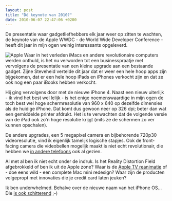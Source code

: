 ```yaml
---
layout: post
title: "Dé keynote van 2010?"
date: 2010-06-07 22:47:06 +0200
---
```

De presentatie waar gadgetliefhebbers elk jaar weer op zitten te
wachten, de keynote van de Apple WWDC - de World Wide Developer
Conference - heeft dit jaar in mijn ogen weinig interessants
opgeleverd.

![Apple](https://www.dropbox.com/s/0q8xlnbhde4zcju/logo.jpg?dl=1) Waar in het verleden iMacs en andere
revolutionaire computers werden onthuld, is het nu verworden tot een
businesspraatje met vervolgens de presentatie van een kleine upgrade
aan een bestaande gadget. Zijne Steveheid vertelde dit jaar dat er
weer een hele hoop apps zijn bijgekomen, dat er een hele hoop iPads
en iPhones verkocht zijn en dat ze ook nog een paar iBooks hebben
verkocht.

Hij ging vervolgens door met de nieuwe iPhone 4. Naast een nieuw
uiterlijk - ik vind het best wel lelijk - is het enige noemenswaardige
in mijn ogen de toch best wel hoge schermresolutie van 960 x 640 op
dezelfde dimensies als de huidige iPhone. Dat komt dus gewoon neer op
326 dpi; beter dan wat een gemiddelde printer afdrukt. Het is te
verwachten dat de volgende versie van de iPad ook zo'n hoge resolutie
krijgt (mits ze de schermen zo ver kunnen opschalen).

De andere upgrades, een 5 megapixel camera en bijbehorende 720p30
videoresolutie, vind ik eigenlijk tamelijk logische stapjes. Ook de
front-facing camera die videobellen mogelijk maakt is niet echt
revolutionair, die hebben we [in andere
telefoons](http://nokia.com/n900) ook al gezien.

Al met al ben ik niet echt onder de indruk. Is het Reality Distortion
Field afgebrokkeld of ben ik uit de Apple zone? Waar is de [Apple TV
reanimatie](http://www.macrumors.com/2010/06/04/other-wwdc-possibilities-iphone-os-4-mac-pro-apple-tv-cloud-based-services/)
of - doe eens wild - een complete Mac mini redesign? Waar zijn de
producten volgepropt met innovaties die je credit card laten jeuken?

Ik ben underwhelmed. Behalve over de nieuwe naam van het iPhone OS...
Die [is ook schitterend](http://www.apple.com/iphone/softwareupdate/) ;-)
